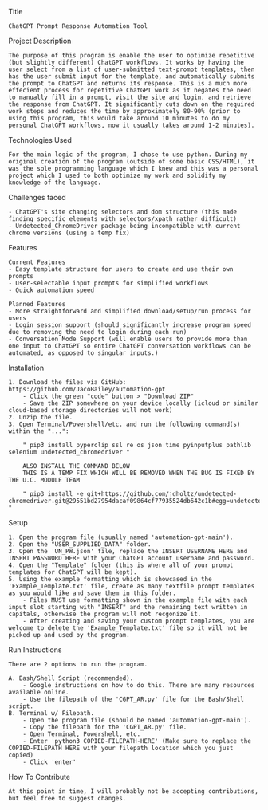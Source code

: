 Title

    ChatGPT Prompt Response Automation Tool

Project Description
    
    The purpose of this program is enable the user to optimize repetitive (but slightly different) ChatGPT workflows. It works by having the user select from a list of user-submitted text-prompt templates, then has the user submit input for the template, and automatically submits the prompt to ChatGPT and returns its response. This is a much more effecient process for repetitive ChatGPT work as it negates the need to manually fill in a prompt, visit the site and login, and retrieve the response from ChatGPT. It significantly cuts down on the required work steps and reduces the time by approximately 80-90% (prior to using this program, this would take around 10 minutes to do my personal ChatGPT workflows, now it usually takes around 1-2 minutes).

Technologies Used

    For the main logic of the program, I chose to use python. During my original creation of the program (outside of some basic CSS/HTML), it was the sole programming language which I knew and this was a personal project which I used to both optimize my work and solidify my knowledge of the language.

Challenges faced

    - ChatGPT's site changing selectors and dom structure (this made finding specific elements with selectors/xpath rather difficult)
    - Undetected_ChromeDriver package being incompatible with current chrome versions (using a temp fix)

Features

    Current Features
    - Easy template structure for users to create and use their own prompts
    - User-selectable input prompts for simplified workflows
    - Quick automation speed

    Planned Features
    - More straightforward and simplified download/setup/run process for users
    - Login session support (should significantly increase program speed due to removing the need to login during each run)
    - Conversation Mode Support (will enable users to provide more than one input to ChatGPT so entire ChatGPT conversation workflows can be automated, as opposed to singular inputs.)

Installation

    1. Download the files via GitHub: https://github.com/JacoBailey/automation-gpt
        - Click the green "code" button > "Download ZIP"
        - Save the ZIP somewhere on your device locally (icloud or similar cloud-based storage directories will not work)
    2. Unzip the file.
    3. Open Terminal/Powershell/etc. and run the following command(s) within the "...":

        " pip3 install pyperclip ssl re os json time pyinputplus pathlib selenium undetected_chromedriver "
        
        ALSO INSTALL THE COMMAND BELOW
        THIS IS A TEMP FIX WHICH WILL BE REMOVED WHEN THE BUG IS FIXED BY THE U.C. MODULE TEAM
       
        " pip3 install -e git+https://github.com/jdholtz/undetected-chromedriver.git@29551bd27954dacaf09864cf77935524db642c1b#egg=undetected_chromedriver "

Setup

    1. Open the program file (usually named 'automation-gpt-main').
    2. Open the "USER_SUPPLIED_DATA" folder.
    3. Open the 'UN_PW.json' file, replace the INSERT USERNAME HERE and INSERT PASSWORD HERE with your ChatGPT account username and password.
    4. Open the "Template" folder (this is where all of your prompt templates for ChatGPT will be kept).
    5. Using the example formatting which is showcased in the 'Example_Template.txt' file, create as many textfile prompt templates as you would like and save them in this folder.
        - Files MUST use formatting shown in the example file with each input slot starting with "INSERT" and the remaining text written in capitals, otherwise the program will not recgonize it.
        - After creating and saving your custom prompt templates, you are welcome to delete the 'Example_Template.txt' file so it will not be picked up and used by the program.

Run Instructions

    There are 2 options to run the program.

    A. Bash/Shell Script (recommended).
        - Google instructions on how to do this. There are many resources available online.
        - Use the filepath of the 'CGPT_AR.py' file for the Bash/Shell script.
    B. Terminal w/ Filepath.
        - Open the program file (should be named 'automation-gpt-main').
        - Copy the filepath for the 'CGPT_AR.py' file.
        - Open Terminal, Powershell, etc.
        - Enter 'python3 COPIED-FILEPATH-HERE' (Make sure to replace the COPIED-FILEPATH HERE with your filepath location which you just copied)
        - Click 'enter'

How To Contribute

    At this point in time, I will probably not be accepting contributions, but feel free to suggest changes.